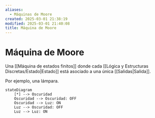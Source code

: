 ```yaml
---
aliases:
  - Máquinas de Moore
created: 2025-03-01 21:38:19
modified: 2025-03-01 21:40:08
title: Máquina de Moore
---
```


# Máquina de Moore

Una [[Máquina de estados finitos]] donde cada [[Lógica y Estructuras Discretas/Estado|Estado]] está asociado a una única [[Salidas|Salida]].

Por ejemplo, una lámpara.

```mermaid
stateDiagram
    [*] --> Oscuridad
    Oscuridad --> Oscuridad: OFF
    Oscuridad --> Luz: ON
    Luz --> Oscuridad: OFF
    Luz --> Luz: ON
```
